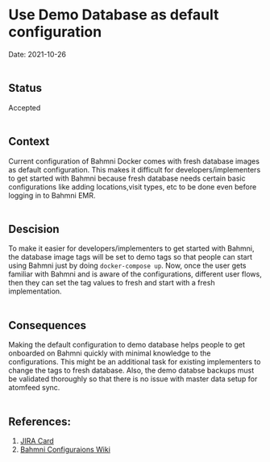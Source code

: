 # Use Demo Database as default configuration
Date: 2021-10-26
<br><br>

## Status

Accepted
<br><br>

## Context
Current configuration of Bahmni Docker comes with fresh database images as default configuration. This makes it difficult for developers/implementers to get started with Bahmni because fresh database needs certain basic configurations like adding locations,visit types, etc to be done even before logging in to Bahmni EMR.
<br><br>

## Descision
To make it easier for developers/implementers to get started with Bahmni, the database image tags will be set to demo tags so that people can start using Bahmni just by doing `docker-compose up`. Now, once the user gets familiar with Bahmni and is aware of the configurations, different user flows, then they can set the tag values to fresh and start with a fresh implementation.
<br><br>

## Consequences
Making the default configuration to demo database helps people to get onboarded on Bahmni quickly with minimal knowledge to the configurations. This might be an additional task for existing implementers to change the tags to fresh database. Also, the demo databse backups must be validated thoroughly so that there is no issue with master data setup for atomfeed sync.
<br><br>

## References:
1. [JIRA Card](https://bahmni.atlassian.net/jira/software/projects/BDI/boards/23?selectedIssue=BDI-37)
2. [Bahmni Configuraions Wiki](https://bahmni.atlassian.net/wiki/spaces/BAH/pages/34013647/Configuration+101)
